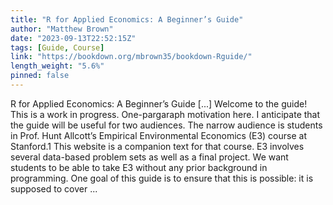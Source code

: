 ```yaml
---
title: "R for Applied Economics: A Beginner’s Guide"
author: "Matthew Brown"
date: "2023-09-13T22:52:15Z"
tags: [Guide, Course]
link: "https://bookdown.org/mbrown35/bookdown-Rguide/"
length_weight: "5.6%"
pinned: false
---
```


R for Applied Economics: A Beginner’s Guide [...] Welcome to the guide! This is a work in progress. One-pargaraph motivation here. I anticipate that the guide will be useful for two audiences. The narrow audience is students in Prof. Hunt Allcott’s Empirical Environmental Economics (E3) course at Stanford.1 This website is a companion text for that course. E3 involves several data-based problem sets as well as a final project. We want students to be able to take E3 without any prior background in programming. One goal of this guide is to ensure that this is possible: it is supposed to cover ...

